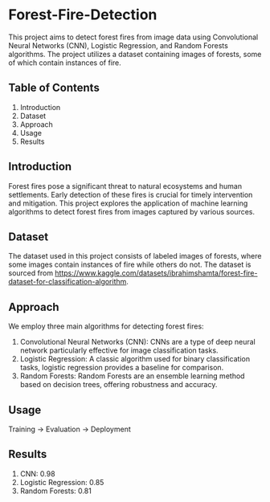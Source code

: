 # Forest-Fire-Detection 

This project aims to detect forest fires from image data using Convolutional Neural Networks (CNN), Logistic Regression, and Random Forests algorithms. The project utilizes a dataset containing images of forests, some of which contain instances of fire.

## Table of Contents
1. Introduction
2. Dataset
3. Approach
4. Usage
5. Results

## Introduction
Forest fires pose a significant threat to natural ecosystems and human settlements. Early detection of these fires is crucial for timely intervention and mitigation. This project explores the application of machine learning algorithms to detect forest fires from images captured by various sources.

## Dataset
The dataset used in this project consists of labeled images of forests, where some images contain instances of fire while others do not. The dataset is sourced from https://www.kaggle.com/datasets/ibrahimshamta/forest-fire-dataset-for-classification-algorithm. 

## Approach
We employ three main algorithms for detecting forest fires:

1. Convolutional Neural Networks (CNN): CNNs are a type of deep neural network particularly effective for image classification tasks.
2. Logistic Regression: A classic algorithm used for binary classification tasks, logistic regression provides a baseline for comparison.
3. Random Forests: Random Forests are an ensemble learning method based on decision trees, offering robustness and accuracy.

## Usage
Training -> Evaluation -> Deployment

## Results
1. CNN: 0.98
2. Logistic Regression: 0.85
3. Random Forests: 0.81

